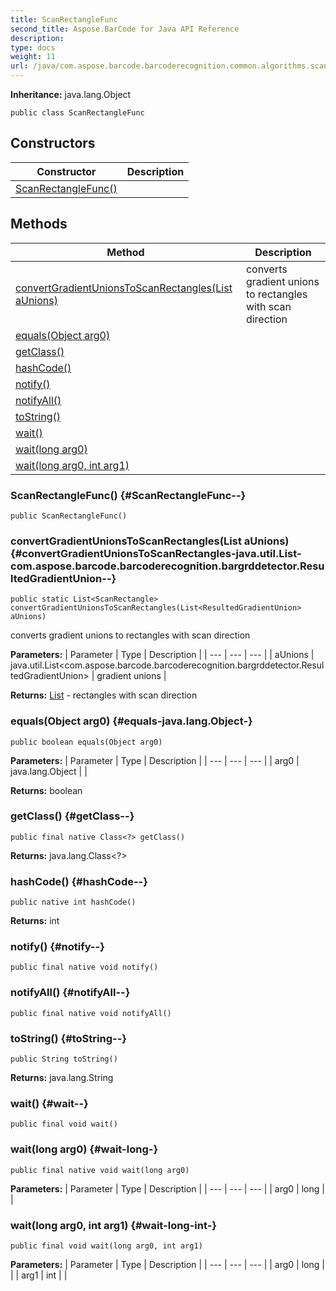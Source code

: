 ```yaml
---
title: ScanRectangleFunc
second_title: Aspose.BarCode for Java API Reference
description: 
type: docs
weight: 11
url: /java/com.aspose.barcode.barcoderecognition.common.algorithms.scanrect/scanrectanglefunc/
---
```

**Inheritance:**
java.lang.Object
```
public class ScanRectangleFunc
```
## Constructors

| Constructor | Description |
| --- | --- |
| [ScanRectangleFunc()](#ScanRectangleFunc--) |  |
## Methods

| Method | Description |
| --- | --- |
| [convertGradientUnionsToScanRectangles(List<ResultedGradientUnion> aUnions)](#convertGradientUnionsToScanRectangles-java.util.List-com.aspose.barcode.barcoderecognition.bargrddetector.ResultedGradientUnion--) | converts gradient unions to rectangles with scan direction |
| [equals(Object arg0)](#equals-java.lang.Object-) |  |
| [getClass()](#getClass--) |  |
| [hashCode()](#hashCode--) |  |
| [notify()](#notify--) |  |
| [notifyAll()](#notifyAll--) |  |
| [toString()](#toString--) |  |
| [wait()](#wait--) |  |
| [wait(long arg0)](#wait-long-) |  |
| [wait(long arg0, int arg1)](#wait-long-int-) |  |
### ScanRectangleFunc() {#ScanRectangleFunc--}
```
public ScanRectangleFunc()
```


### convertGradientUnionsToScanRectangles(List<ResultedGradientUnion> aUnions) {#convertGradientUnionsToScanRectangles-java.util.List-com.aspose.barcode.barcoderecognition.bargrddetector.ResultedGradientUnion--}
```
public static List<ScanRectangle> convertGradientUnionsToScanRectangles(List<ResultedGradientUnion> aUnions)
```


converts gradient unions to rectangles with scan direction

**Parameters:**
| Parameter | Type | Description |
| --- | --- | --- |
| aUnions | java.util.List<com.aspose.barcode.barcoderecognition.bargrddetector.ResultedGradientUnion> | gradient unions |

**Returns:**
[List](../../java.util/list) - rectangles with scan direction
### equals(Object arg0) {#equals-java.lang.Object-}
```
public boolean equals(Object arg0)
```




**Parameters:**
| Parameter | Type | Description |
| --- | --- | --- |
| arg0 | java.lang.Object |  |

**Returns:**
boolean
### getClass() {#getClass--}
```
public final native Class<?> getClass()
```




**Returns:**
java.lang.Class<?>
### hashCode() {#hashCode--}
```
public native int hashCode()
```




**Returns:**
int
### notify() {#notify--}
```
public final native void notify()
```




### notifyAll() {#notifyAll--}
```
public final native void notifyAll()
```




### toString() {#toString--}
```
public String toString()
```




**Returns:**
java.lang.String
### wait() {#wait--}
```
public final void wait()
```




### wait(long arg0) {#wait-long-}
```
public final native void wait(long arg0)
```




**Parameters:**
| Parameter | Type | Description |
| --- | --- | --- |
| arg0 | long |  |

### wait(long arg0, int arg1) {#wait-long-int-}
```
public final void wait(long arg0, int arg1)
```




**Parameters:**
| Parameter | Type | Description |
| --- | --- | --- |
| arg0 | long |  |
| arg1 | int |  |

